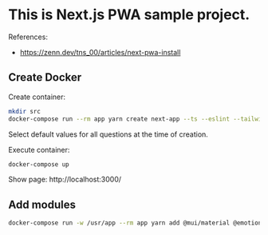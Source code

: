 # This is Next.js PWA sample project.

References: 
  - https://zenn.dev/tns_00/articles/next-pwa-install


## Create Docker

Create container:
```sh
mkdir src
docker-compose run --rm app yarn create next-app --ts --eslint --tailwind --use-yarn .
```
Select default values for all questions at the time of creation.

Execute container:
```sh
docker-compose up
```

Show page: http://localhost:3000/


## Add modules

```sh
docker-compose run -w /usr/app --rm app yarn add @mui/material @emotion/react @emotion/styled
```
